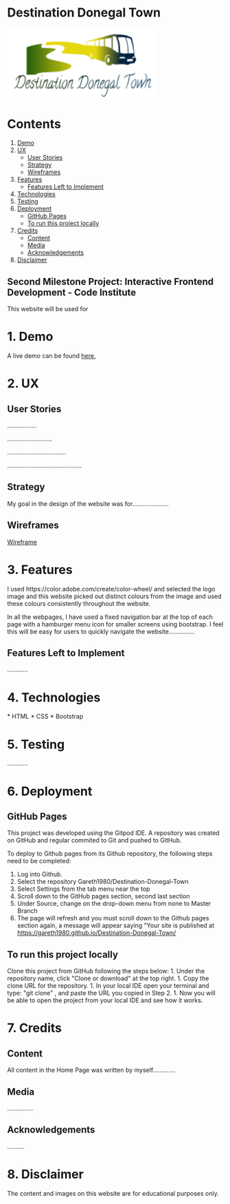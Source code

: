 # Destination Donegal Town
<img src="Assets/images/Destination_Donegal_Town_Logo (2).png" alt="Destination Donegal Town" width="350px">

# Contents
1. <a href="#Demo">Demo</a>
1. <a href="#UX">UX</a>
    * <a href="#UserStories">User Stories</a>
    * <a href="#Strategy">Strategy</a>
    * <a href="#Wireframes">Wireframes</a>
1. <a href="#Features">Features</a>
    * <a href="#FeaturesLeft">Features Left to Implement</a>
1. <a href="#Technologies">Technologies</a>
1. <a href="#Testing">Testing</a>
1. <a href="#Deployment">Deployment</a>
    * <a href="#GitHubPages">GitHub Pages</a>
    * <a href="#ProjectLocally">To run this project locally</a>
1. <a href="#Credits">Credits</a>
    * <a href="#Content">Content</a>
    * <a href="#Media">Media</a>
    * <a href="#Acknowledgements">Acknowledgements</a>
1. <a href="#Disclaimer">Disclaimer</a>

<h2>Second Milestone Project: Interactive Frontend Development - Code Institute</h2>
<p>This website will be used for</p>

<h1 id="Demo">1. Demo</h1>
<p>A live demo can be found <a target="_blank" href="https://gareth1980.github.io/Destination-Donegal-Town/">here.</a></p>

<h1 id="UX">2. UX</h1>
<h2 id="UserStories">User Stories</h1>
<p>.................</p>
<p>..........................</p>
<p>..................................</p>
<p>...........................................</p>

<h2 id="Strategy">Strategy</h2>
<p>My goal in the design of the website was for.....................</p>

<h2 id="Wireframes">Wireframes</h2>
<a target="_blank" href="#">Wireframe</a><br>

<h1 id="Features">3. Features</h1>
<p>I used https://color.adobe.com/create/color-wheel/ 
and selected the logo image and this website picked out distinct colours from the image and used these colours consistently throughout the website.</p>
In all the webpages, I have used a fixed navigation bar at the top of each page with a hamburger menu icon for smaller screens using bootstrap. 
I feel this will be easy for users to quickly navigate the website...............

<h2 id="FeaturesLeft">Features Left to Implement</h2>
<p>............</p>

<h1 id="Technologies">4. Technologies</h1>
* HTML
* CSS
* Bootstrap


<h1 id="Testing">5. Testing</h1>
<p>............</p>

<h1 id="Deployment">6. Deployment</h1>
<h2 id="GitHubPages">GitHub Pages</h2>
<p>This project was developed using the Gitpod IDE. A repository was created on GitHub and regular commited 
to Git and pushed to GitHub.</p>
To deploy to Github pages from its Github repository, the following steps need to be completed:

1. Log into Github.
1. Select the repository Gareth1980/Destination-Donegal-Town
1. Select Settings from the tab menu near the top
1. Scroll down to the GitHub pages section, second last section
1. Under Source, change on the drop-down menu from none to Master Branch
1. The page will refresh and you must scroll down to the Github pages section again, a message will 
appear saying "Your site is published at https://gareth1980.github.io/Destination-Donegal-Town/

<h2 id="ProjectLocally">To run this project locally</h2>
Clone this project from GitHub following the steps below:
1. Under the repository name, click "Clone or download" at the top right.
1. Copy the clone URL for the repository.
1. In your local IDE open your terminal and type: "git clone" , and paste the URL you copied in Step 2.
1. Now you will be able to open the project from your local IDE and see how it works.

<h1 id="Credits">7. Credits</h1>

<h2 id="Content">Content</h2>
<p>All content in the Home Page was written by myself.............</p>

<h2 id="Media">Media</h2>
<p>...............</p>

<h2 id="Acknowledgements">Acknowledgements</h2>
<p>..........</p>

<h1 id="Disclaimer">8. Disclaimer</h1>
The content and images on this website are for educational purposes only.